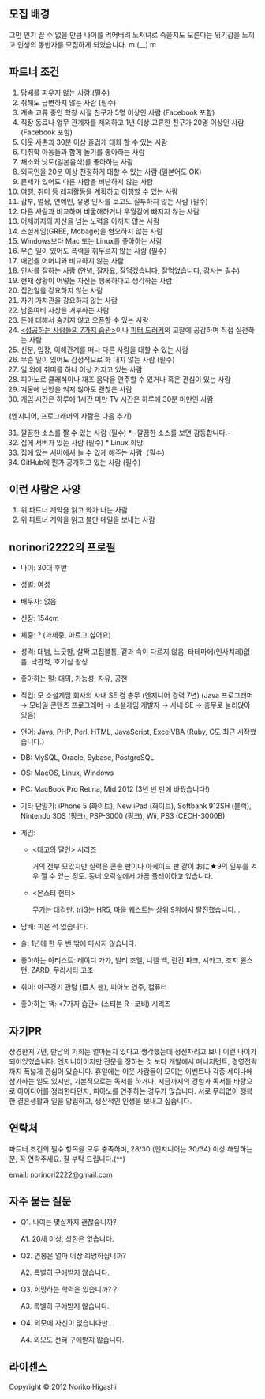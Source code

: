 모집 배경
------

그만 인기 끌 수 없을 만큼 나이를 먹어버려 노처녀로 죽을지도
모른다는 위기감을 느끼고 인생의 동반자를 모집하게 되었습니다. m (__) m

파트너 조건
------

1. 담배를 피우지 않는 사람 (필수)
2. 취해도 급변하지 않는 사람 (필수)
3. 계속 교류 중인 학창 시절 친구가 5명 이상인 사람 (Facebook 포함)
4. 직장 동료나 업무 관계자를 제외하고 1년 이상 교류한 친구가 20명 이상인 사람 (Facebook 포함)
5. 이웃 사촌과 30분 이상 즐겁게 대화 할 수 있는 사람
6. 미취학 아동들과 함께 놀기를 좋아하는 사람
7. 채소와 낫토(일본음식)를 좋아하는 사람
8. 외국인을 20분 이상 친절하게 대할 수 있는 사람 (일본어도 OK)
9. 문제가 있어도 다른 사람을 비난하지 않는 사람
10. 여행, 취미 등 레저활동을 계획하고 이행할 수 있는 사람
11. 갑부, 얼짱, 연예인, 유명 인사를 보고도 질투하지 않는 사람 (필수)
12. 다른 사람과 비교하며 비굴해하거나 우월감에 빠지지 않는 사람
13. 어제까지의 자신을 넘는 노력을 아끼지 않는 사람
14. 소셜게임(GREE, Mobage)을 혐오하지 않는 사람
15. Windows보다 Mac 또는 Linux를 좋아하는 사람
16. 무슨 일이 있어도 폭력을 휘두르지 않는 사람 (필수）
17. 애인을 어머니와 비교하지 않는 사람
18. 인사를 잘하는 사람 (안녕, 잘자요, 잘먹겠습니다, 잘먹었습니다, 감사는 필수)
19. 현재 상황이 어떻든 자신은 행복하다고 생각하는 사람
20. 집안일을 강요하지 않는 사람
21. 자기 가치관을 강요하지 않는 사람
22. 남존여비 사상을 거부하는 사람
23. 돈에 대해서 숨기지 않고 오픈할 수 있는 사람
24. [<성공하는 사람들의 7가지 습관>](http://ko.wikipedia.org/wiki/%EC%84%B1%EA%B3%B5%ED%95%98%EB%8A%94_%EC%82%AC%EB%9E%8C%EB%93%A4%EC%9D%98_7%EA%B0%80%EC%A7%80_%EC%8A%B5%EA%B4%80)이나
    [피터 드러커](http://ko.wikipedia.org/wiki/%ED%94%BC%ED%84%B0_%EB%93%9C%EB%9F%AC%EC%BB%A4)의 고찰에 공감하며 직접 실천하는 사람
25. 신분, 입장, 이해관계를 떠나 다른 사람을 대할 수 있는 사람
26. 무슨 일이 있어도 감정적으로 화 내지 않는 사람 (필수)
27. 일 외에 취미를 하나 이상 가지고 있는 사람
28. 피아노로 클래식이나 재즈 음악을 연주할 수 있거나 혹은 관심이 있는 사람
29. 겨울에 난방을 켜지 않아도 괜찮은 사람
30. 게임 시간은 하루에 1시간 미만 TV 시간은 하루에 30분 미만인 사람

(엔지니어, 프로그래머의 사람은 다음 추가)

31. 깔끔한 소스를 짤 수 있는 사람 (필수) * -깔끔한 소스를 보면 감동합니다.-
32. 집에 서버가 있는 사람 (필수) * Linux 희망!
33. 집에 있는 서버에서 놀 수 있게 해주는 사람（필수）
34. GitHub에 뭔가 공개하고 있는 사람 (필수)

이런 사람은 사양
------

1. 위 파트너 계약을 읽고 화가 나는 사람
2. 위 파트너 계약을 읽고 불만 메일을 보내는 사람

norinori2222의 프로필
------

- 나이: 30대 후반
- 성별: 여성
- 배우자: 없음
- 신장: 154cm
- 체중: ? (과체중, 마르고 싶어요)
- 성격: 대범, 느긋함, 살짝 고집불통, 겉과 속이 다르지 않음, 타테마에(인사치레)없음, 낙관적, 호기심 왕성
- 좋아하는 말: 대의, 가능성, 자유, 공헌
- 직업: 모 소셜게임 회사의 사내 SE 겸 총무 (엔지니어 경력 7년)
  (Java 프로그래머 → 모바일 콘텐츠 프로그래머 → 소셜게임 개발자 → 사내 SE → 총무로 눌러앉아 있음)
- 언어: Java, PHP, Perl, HTML, JavaScript, ExcelVBA
  (Ruby, C도 최근 시작했습니다.)
- DB: MySQL, Oracle, Sybase, PostgreSQL
- OS: MacOS, Linux, Windows
- PC: MacBook Pro Retina, Mid 2012 (3년 반 만에 바꿨습니다!)
- 기타 단말기: iPhone 5 (화이트), New iPad (화이트), Softbank 912SH (블랙), Nintendo 3DS (핑크), PSP-3000 (핑크), Wii, PS3 (CECH-3000B)
- 게임:
  - <태고의 달인> 시리즈

    거의 전부 모았지만 실력은 콘솔 판이나 아케이드 판 같이 おに★9의 일부를 겨우 깰 수 있는 정도.
    동네 오락실에서 가끔 플레이하고 있습니다.

  - <몬스터 헌터>

    무기는 대검만. triG는 HR5, 마을 퀘스트는 상위 9위에서 탈진했습니다...

- 담배: 피운 적 없습니다.
- 술: 1년에 한 두 번 밖에 마시지 않습니다.
- 좋아하는 아티스트: 레이디 가가, 빌리 조엘, 니켈 백, 린킨 파크, 시카고, 조지 윈스턴, ZARD, 무라시타 고조
- 취미: 야구경기 관람 (巨人 팬), 피아노 연주, 컴퓨터
- 좋아하는 책: <7가지 습관> (스티븐 R · 코비) 시리즈

자기PR
------

상경한지 7년, 만남의 기회는 얼마든지 있다고 생각했는데 정신차리고 보니 이런 나이가 되어있었습니다.
엔지니어이지만 전문을 정하는 것 보다 개발에서 매니지먼트, 경영전략까지 폭넓게 관심이 있습니다.
휴일에는 이웃 사람들이 모이는 이벤트나 각종 세미나에 참가하는 일도 있지만, 기본적으로는 독서를 하거나,
지금까지의 경험과 독서를 바탕으로 아이디어를 정리한다던지, 피아노를 연주하는 경우가 많습니다.
서로 무리없이 행복한 결혼생활과 일을 양립하고, 생산적인 인생을 보내고 싶습니다.

연락처
------

파트너 조건의 필수 항목을 모두 충족하며, 28/30 (엔지니어는 30/34) 이상 해당하는 분, 꼭 연락주세요. 잘 부탁 드립니다.(^^)

email: norinori2222@gmail.com


자주 묻는 질문
------

- Q1. 나이는 몇살까지 괜찮습니까?

  A1. 20세 이상, 상한은 없습니다.

- Q2. 연봉은 얼마 이상 희망하십니까?

  A2. 특별히 구애받지 않습니다.

- Q3. 희망하는 학력은 있습니까?？

  A3. 특별히 구애받지 않습니다.

- Q4. 외모에 자신이 없습니다만...

  A4. 외모도 전혀 구애받지 않습니다.

라이센스
----------
Copyright &copy; 2012 Noriko Higashi